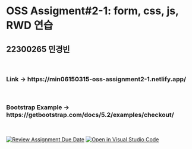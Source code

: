 <h1>OSS Assigment#2-1: form, css, js, RWD 연습</h1>
<h2>22300265 민경빈</h2><br>

<h3>Link -> https://min06150315-oss-assignment2-1.netlify.app/</h3><br>

<h3>Bootstrap Example -> https://getbootstrap.com/docs/5.2/examples/checkout/</h3><br>

[![Review Assignment Due Date](https://classroom.github.com/assets/deadline-readme-button-22041afd0340ce965d47ae6ef1cefeee28c7c493a6346c4f15d667ab976d596c.svg)](https://classroom.github.com/a/VKyKeREO)
[![Open in Visual Studio Code](https://classroom.github.com/assets/open-in-vscode-2e0aaae1b6195c2367325f4f02e2d04e9abb55f0b24a779b69b11b9e10269abc.svg)](https://classroom.github.com/online_ide?assignment_repo_id=15715216&assignment_repo_type=AssignmentRepo)
